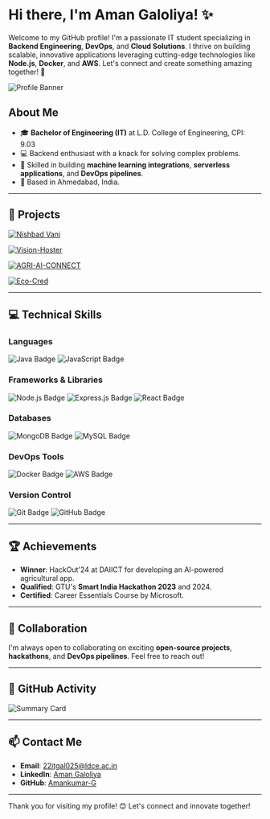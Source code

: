 # Hi there, I'm Aman Galoliya! ✨

Welcome to my GitHub profile! I'm a passionate IT student specializing in **Backend Engineering**, **DevOps**, and **Cloud Solutions**. I thrive on building scalable, innovative applications leveraging cutting-edge technologies like **Node.js**, **Docker**, and **AWS**. Let's connect and create something amazing together! 🚀

![Profile Banner](./aman-header.png) <!-- Replace this with your custom banner image -->

## About Me
- 🎓 **Bachelor of Engineering (IT)** at L.D. College of Engineering, CPI: 9.03
- 💻 Backend enthusiast with a knack for solving complex problems.
- 🌟 Skilled in building **machine learning integrations**, **serverless applications**, and **DevOps pipelines**.
- 📍 Based in Ahmedabad, India.

---

## 🚀 Projects

[![Nishbad Vani](https://github-readme-stats.vercel.app/api/pin/?username=Amankumar-G&repo=nishbad-vani&theme=dark)](https://github.com/Amankumar-G/nishbad-vani)

[![Vision-Hoster](https://github-readme-stats.vercel.app/api/pin/?username=Amankumar-G&repo=vision-hoster&theme=dark)](https://github.com/Amankumar-G/vision-hoster)

[![AGRI-AI-CONNECT](https://github-readme-stats.vercel.app/api/pin/?username=Amankumar-G&repo=agri-ai-connect&theme=dark)](https://github.com/Amankumar-G/agri-ai-connect)

[![Eco-Cred](https://github-readme-stats.vercel.app/api/pin/?username=Amankumar-G&repo=eco-cred&theme=dark)](https://github.com/Amankumar-G/eco-cred)

---

## 💻 Technical Skills

### Languages
![Java Badge](https://img.shields.io/badge/Java-ED8B00?style=for-the-badge&logo=java&logoColor=white)
![JavaScript Badge](https://img.shields.io/badge/JavaScript-F7DF1E?style=for-the-badge&logo=javascript&logoColor=black)

### Frameworks & Libraries
![Node.js Badge](https://img.shields.io/badge/Node.js-43853D?style=for-the-badge&logo=node-dot-js&logoColor=white)
![Express.js Badge](https://img.shields.io/badge/Express.js-404D59?style=for-the-badge)
![React Badge](https://img.shields.io/badge/React-20232A?style=for-the-badge&logo=react&logoColor=61DAFB)

### Databases
![MongoDB Badge](https://img.shields.io/badge/MongoDB-4EA94B?style=for-the-badge&logo=mongodb&logoColor=white)
![MySQL Badge](https://img.shields.io/badge/MySQL-4479A1?style=for-the-badge&logo=mysql&logoColor=white)

### DevOps Tools
![Docker Badge](https://img.shields.io/badge/Docker-2496ED?style=for-the-badge&logo=docker&logoColor=white)
![AWS Badge](https://img.shields.io/badge/AWS-232F3E?style=for-the-badge&logo=amazon-aws&logoColor=white)

### Version Control
![Git Badge](https://img.shields.io/badge/Git-F05032?style=for-the-badge&logo=git&logoColor=white)
![GitHub Badge](https://img.shields.io/badge/GitHub-181717?style=for-the-badge&logo=github&logoColor=white)

---

## 🏆 Achievements
- **Winner**: HackOut'24 at DAIICT for developing an AI-powered agricultural app.
- **Qualified**: GTU's **Smart India Hackathon 2023** and 2024.
- **Certified**: Career Essentials Course by Microsoft.

---

## 🤝 Collaboration
I'm always open to collaborating on exciting **open-source projects**, **hackathons**, and **DevOps pipelines**. Feel free to reach out!

---

## 🌟 GitHub Activity
![Summary Card](https://github-profile-summary-cards.vercel.app/api/cards/profile-details?username=Amankumar-G&theme=dark) <!-- Replace `username` -->


---

## 📫 Contact Me
- **Email**: 22itgal025@ldce.ac.in
- **LinkedIn**: [Aman Galoliya](https://www.linkedin.com/in/aman-galoliya/) <!-- Replace with actual LinkedIn link -->
- **GitHub**: [Amankumar-G](https://github.com/Amankumar-G) <!-- Replace with actual GitHub username -->

---

Thank you for visiting my profile! 😊 Let's connect and innovate together!
